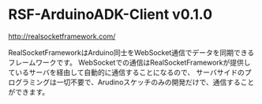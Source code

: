 RSF-ArduinoADK-Client v0.1.0
=====================
http://realsocketframework.com/
  
RealSocketFrameworkはArduino同士をWebSocket通信でデータを同期できるフレームワークです。
WebSocketでの通信はRealSocketFrameworkが提供しているサーバを経由して自動的に通信することになるので、
サーバサイドのプログラミングは一切不要で、Arudinoスケッチのみの開発だけで、通信することができます。

